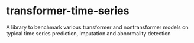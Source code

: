 # transformer-time-series
A library to benchmark various transformer and nontransformer models on typical time series prediction, imputation and abnormality detection
